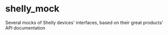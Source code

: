 # shelly_mock
Several mocks of Shelly devices' interfaces, based on their great products' API documentation
